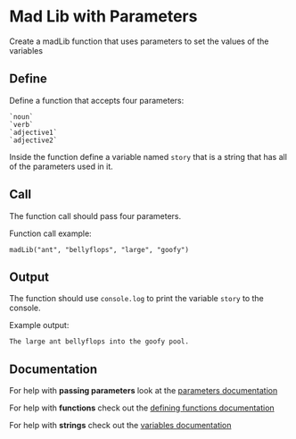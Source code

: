 # Mad Lib with Parameters

Create a madLib function that uses parameters to set the values of the variables

## Define

Define a function that accepts four parameters: 

	`noun`
	`verb`
	`adjective1`
	`adjective2`

Inside the function define a variable named `story` that is a string that has all of the
parameters used in it.

## Call

The function call should pass four parameters.

Function call example:
```
madLib("ant", "bellyflops", "large", "goofy")
```

## Output

The function should use `console.log` to print the variable `story` to the console.

Example output:
```
The large ant bellyflops into the goofy pool.
```

## Documentation
For help with **passing parameters** look at the [parameters documentation](https://github.com/danleavitt0/codecamp-examples/blob/master/passingParameters/README.md)

For help with **functions** check out the [defining functions documentation](https://github.com/danleavitt0/codecamp-examples/blob/master/definingFunctions/README.md)

For help with **strings** check out the [variables documentation](https://github.com/danleavitt0/codecamp-examples/blob/master/variables/README.md)